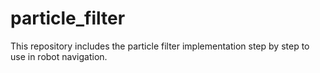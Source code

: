 # particle_filter

This repository includes the particle filter implementation step by step to use in robot navigation.
